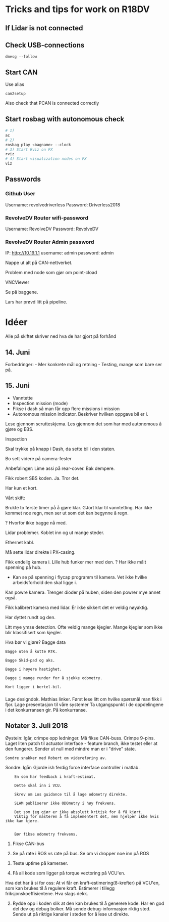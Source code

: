 # Tricks and tips for work on R18DV

## If Lidar is not connected

## Check USB-connections
```
dmesg --follow
```

## Start CAN
Use alias 
```
can2setup
```
Also check that PCAN is connected correctly

## Start rosbag with autonomous check
```bash
# 1)
ac
# 2)
rosbag play <bagname> --clock
# 3) Start Rviz on PX 
rviz
# 4) Start visualization nodes on PX
viz
```

## Passwords
### Github User

Username: revolvedriverless
Password: Driverless2018

### RevolveDV Router wifi-password
Username: RevolveDV
Password: RevolveDV

### RevolveDV Router Admin password
IP: http://10.19.1.1
username: admin
password: admin



Nappe ut alt på CAN-nettverket.

Problem med node som gjør om point-cload 


VNCViewer

Se på baggene.

Lars har prøvd litt på pipeline.

# Idéer

Alle på skiftet skriver ned hva de har gjort på forhånd


## 14. Juni

Forbedringer:
	- Mer konkrete mål og retning
	- Testing, mange som bare ser på.

## 15. Juni
- Vanntette
- Inspection mission (mode)
- Fikse i dash så man får opp flere missions i mission
- Autonomous mission indicator. Beskriver hvilken oppgave bil er i.

Lese gjennom scrutteskjema. Les gjennom det som har med autonomous å gjøre og EBS.

Inspection

Skal trykke på knapp i Dash, da sette bil i den staten.

Bo sett videre på camera-fester

Anbefalinger:
Lime assi på rear-cover. Bak dempere.

Fikk robert SBS koden. Ja. Tror det.

Har kun et kort.

Vårt skift:

Brukte to første timer på å gjøre klar. 
GJort klar til vanntetting.
Har ikke kommet noe regn, men ser ut som det kan begynne å regn.


? Hvorfor ikke bagge nå med.

Lidar problemer. Koblet inn og ut mange steder.

Ethernet kabl. 

Må sette lidar direkte i PX-casing.

Fikk endelig kamera i. 
Lille hub funker mer med den. 
? Har ikke målt spenning på hub. 
- Kan se på spenning i flycap programm til kamera. 
	Vet ikke hvilke arbeidsforhold den skal ligge i.

Kan powre kamera. 
Trenger dioder på huben, siden den powrer mye annet også.

Fikk kalibrert kamera med lidar. Er ikke sikkert det er veldig nøyaktig. 

Har dyttet rundt og den.

Litt mye ymse detection. Ofte veldig mange kjegler. Mange kjegler som ikke blir klassifisert som kjegler.


Hva bør vi gjøre?
	Bagge data

	Bagge uten å kutte RTK. 

	Bagge Skid-pad og aks. 

	Bagge i høyere hastighet. 

	Bagge i mange runder for å sjekke odometry. 

	Kort ligger i bertel-bil.	

###
Lage designdok.
	Mathias linker.
	Først lese litt om hvilke spørsmål man fikk i fjor. 
	Lage presentasjon til våre systemer
	Ta utgangspunkt i de oppdelingene i det konkurransen gir.
	På konkurranse.

## Notater 3. Juli 2018
Øystein: Igår, crimpe opp ledninger. Må fikse CAN-buss. Crimpe 9-pins.
	Laget liten patch til actuator interface - feature branch, ikke testet eller at den fungerer.
	Sender ut null med mindre man er i "drive" state.

	Sondre snakker med Robert om videreføring av.

Sondre:
	Igår:
		Gjorde ish ferdig force interface controller i matlab.

		En som har feedback i kraft-estimat.

		Dette skal inn i VCU.

		Skrev om Los guidance til å lage odometry direkte.

		SLAM publiserer ikke ODOmetry i høy frekvens.

		Det som jeg gjør er ikke absolutt kritisk for å få kjørt.
		Viktig for masteren å få implementert det, men hjelper ikke hvis ikke kan kjøre.


		Bør fikse odometry frekvens.

1. Fikse CAN-bus
2. Se på rate i ROS vs rate på bus. Se om vi dropper noe inn på ROS
3. Teste uptime på kameraer.


1. Få all kode som ligger på torque vectoring på VCU'en.

Hva det har å si for oss: At vi får en kraft-estimering(8-krefter) på VCU'en, som kan brukes til å regulere kraft. 
Estimerer i tillegg friksjonskoeffisientene.
	Hva slags dekk.

2. Rydde opp i koden slik at den kan brukes til å generere kode.
Har en god del dev og debug bolker.
Må sende debug-informasjon riktig sted. Sende ut på riktige kanaler i steden for å lese ut direkte.

